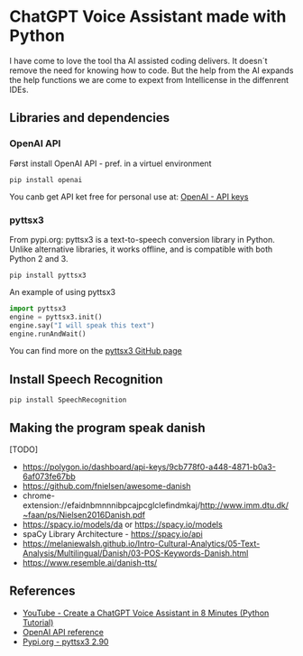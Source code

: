 # ChatGPT Voice Assistant made with Python

I have come to love the tool tha AI assisted coding delivers. It doesn´t remove the need for knowing how to code. But the help from the AI expands the help functions we are come to expext from Intellicense in the diffenrent IDEs.

## Libraries and dependencies

### OpenAI API

Først install OpenAI API - pref. in a virtuel environment

    pip install openai

You canb get API ket free for personal use at: [OpenAI - API keys](https://platform.openai.com/account/api-keys)

### pyttsx3

From pypi.org:
pyttsx3 is a text-to-speech conversion library in Python. Unlike alternative libraries, it works offline, and is compatible with both Python 2 and 3.

    pip install pyttsx3

An example of using pyttsx3

```python
import pyttsx3
engine = pyttsx3.init()
engine.say("I will speak this text")
engine.runAndWait()
```
You can find more on the [pyttsx3 GitHub page](https://github.com/nateshmbhat/pyttsx3)

## Install Speech Recognition

    pip install SpeechRecognition

## Making the program speak danish
[TODO]
* https://polygon.io/dashboard/api-keys/9cb778f0-a448-4871-b0a3-6af073fe67bb
* https://github.com/fnielsen/awesome-danish
* chrome-extension://efaidnbmnnnibpcajpcglclefindmkaj/http://www.imm.dtu.dk/~faan/ps/Nielsen2016Danish.pdf
* https://spacy.io/models/da or https://spacy.io/models
* spaCy Library Architecture - https://spacy.io/api
* https://melaniewalsh.github.io/Intro-Cultural-Analytics/05-Text-Analysis/Multilingual/Danish/03-POS-Keywords-Danish.html
* https://www.resemble.ai/danish-tts/

## References

* [YouTube - Create a ChatGPT Voice Assistant in 8 Minutes (Python Tutorial)](https://www.youtube.com/watch?v=8z8Cobsvc9k)
* [OpenAI API reference](https://platform.openai.com/docs/api-reference/introduction)
* [Pypi.org - pyttsx3 2.90](https://pypi.org/project/pyttsx3/)
